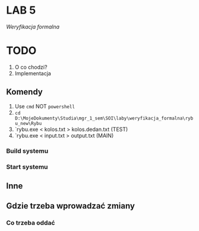 # LAB 5
*Weryfikacja formalna*

# TODO
1. O co chodzi?
2. Implementacja

## Komendy
1. Use `cmd` NOT `powershell`
2. `cd D:\MojeDokumenty\Studia\mgr_1_sem\SOI\laby\weryfikacja_formalna\rybu_new\Rybu`
3. `rybu.exe < kolos.txt > kolos.dedan.txt (TEST)
4. `rybu.exe < input.txt > output.txt (MAIN)

### Build systemu

### Start systemu

## Inne

## Gdzie trzeba wprowadzać zmiany

### Co trzeba oddać 
